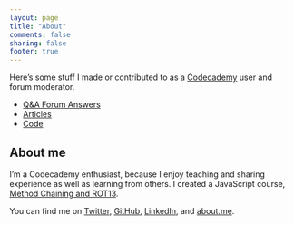 ```yaml
---
layout: page
title: "About"
comments: false
sharing: false
footer: true
---
```


Here’s some stuff I made or contributed to as a [Codecademy](http://www.codecademy.com) user and forum moderator.


- [Q&A Forum Answers](qa.html)
- [Articles](articles/index.html)
- [Code](code)

## About me
I’m a Codecademy enthusiast, because I enjoy teaching and sharing experience as well as learning from others.
I created a JavaScript course, [Method Chaining and ROT13](http://www.codecademy.com/courses/javascript-lesson-n1woS).

You can find me on [Twitter](http://twitter.com/fanaugen), [GitHub](https://www.github.com/fanaugen), [LinkedIn](http://linkedin.com/in/alexjahraus/), and [about.me](http://about.me/alex.jahraus).

